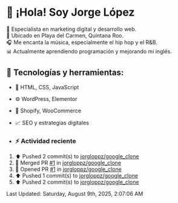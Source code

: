 # 👋 ¡Hola! Soy Jorge López  

🚀 Especialista en marketing digital y desarrollo web.  
📍 Ubicado en Playa del Carmen, Quintana Roo.  
🎧 Me encanta la música, especialmente el hip hop y el R&B.  
📊 Actualmente aprendiendo programación y mejorando mi inglés.  

## 🌟 Tecnologías y herramientas:
- 📌 HTML, CSS, JavaScript
- ⚙️ WordPress, Elementor
- 🛒 Shopify, WooCommerce
- 📈 SEO y estrategias digitales

- ### :zap: Actividad reciente
<!--RECENT_ACTIVITY:start-->
1. ⬆️ Pushed 2 commit(s) to [jorgloppz/google_clone](https://github.com/jorgloppz/google_clone)
2. 🎉 Merged PR [#1](https://github.com/jorgloppz/google_clone/pull/1) in [jorgloppz/google_clone](https://github.com/jorgloppz/google_clone)
3. 💪 Opened PR [#1](https://github.com/jorgloppz/google_clone/pull/1) in [jorgloppz/google_clone](https://github.com/jorgloppz/google_clone)
4. ⬆️ Pushed 1 commit(s) to [jorgloppz/google_clone](https://github.com/jorgloppz/google_clone)
5. ⬆️ Pushed 2 commit(s) to [jorgloppz/google_clone](https://github.com/jorgloppz/google_clone)
<!--RECENT_ACTIVITY:end-->
<!--RECENT_ACTIVITY:last_update-->
Last Updated: Saturday, August 9th, 2025, 2:07:06 AM
<!--RECENT_ACTIVITY:last_update_end-->
